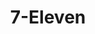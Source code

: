 ---
title: "7-Eleven"
url: /san-pedro-garza-garcia/7-eleven-av-real-san-agustin/
shop: Lebensmittel
---
